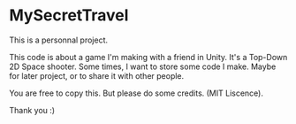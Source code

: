 # MySecretTravel

This is a personnal project. 

This code is about a game I'm making with a friend in Unity. It's a Top-Down 2D Space shooter.
Some times, I want to store some code I make. Maybe for later project, or to share it with other people.

You are free to copy this. But please do some credits. (MIT Liscence).

Thank you :)
